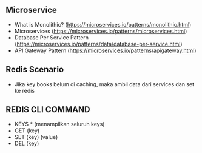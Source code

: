 ## Microservice

- What is Monolithic? (https://microservices.io/patterns/monolithic.html)
- Microservices (https://microservices.io/patterns/microservices.html)
- Database Per Service Pattern (https://microservices.io/patterns/data/database-per-service.html)
- API Gateway Pattern (https://microservices.io/patterns/apigateway.html)


## Redis Scenario
- Jika key books belum di caching, maka ambil data dari services dan set ke redis

## REDIS CLI COMMAND
- KEYS * (menampilkan seluruh keys)
- GET (key)
- SET (key) (value)
- DEL (key)
